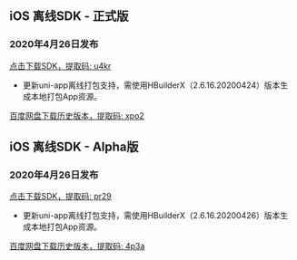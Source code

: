 ## iOS 离线SDK - 正式版

### 2020年4月26日发布
[点击下载SDK，提取码: u4kr](https://pan.baidu.com/s/1cA2Gha5dzvnoHkly34mgxg)
  + 更新uni-app离线打包支持，需使用HBuilderX（2.6.16.20200424）版本生成本地打包App资源。


[百度网盘下载历史版本，提取码: xpo2](https://pan.baidu.com/s/1RJ3IAJiPC9HMdHN9vxVABw)



## iOS 离线SDK - Alpha版

### 2020年4月26日发布
[点击下载SDK，提取码: pr29](https://pan.baidu.com/s/1v4LzFG8_Fh1vx1wEwZTasg)
  + 更新uni-app离线打包支持，需使用HBuilderX（2.6.16.20200426）版本生成本地打包App资源。

[百度网盘下载历史版本，提取码: 4p3a](https://pan.baidu.com/s/1C0H4DhfI-wXG0NaR2AiE7g)
